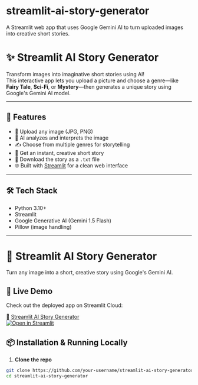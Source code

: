 # streamlit-ai-story-generator
A Streamlit web app that uses Google Gemini AI to turn uploaded images into creative short stories.
# ✨ Streamlit AI Story Generator

Transform images into imaginative short stories using AI!  
This interactive app lets you upload a picture and choose a genre—like **Fairy Tale**, **Sci-Fi**, or **Mystery**—then generates a unique story using Google's Gemini AI model.

---

## 🚀 Features

- 📸 Upload any image (JPG, PNG)
- 🧠 AI analyzes and interprets the image
- ✍️ Choose from multiple genres for storytelling
- 📜 Get an instant, creative short story
- 💾 Download the story as a `.txt` file
- 🌐 Built with [Streamlit](https://streamlit.io/) for a clean web interface

---

## 🛠️ Tech Stack

- Python 3.10+
- Streamlit
- Google Generative AI (Gemini 1.5 Flash)
- Pillow (image handling)

---
# 📖 Streamlit AI Story Generator

Turn any image into a short, creative story using Google's Gemini AI.

## 🚀 Live Demo

Check out the deployed app on Streamlit Cloud:

🔗 [Streamlit AI Story Generator](https://app-ai-story-generatorgit-quc5k3wmm3exf2iakl98nh.streamlit.app/)  
[![Open in Streamlit](https://static.streamlit.io/badges/streamlit_badge_black_white.svg)]([https://streamlit-ai-story-generator.streamlit.app](https://app-ai-story-generatorgit-quc5k3wmm3exf2iakl98nh.streamlit.app/))

## 📦 Installation & Running Locally

1. **Clone the repo**
```bash
git clone https://github.com/your-username/streamlit-ai-story-generator.git
cd streamlit-ai-story-generator
